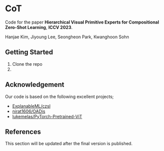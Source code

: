 # CoT
Code for the paper **Hierarchical Visual Primitive Experts for Compositional Zero-Shot Learning**, **ICCV 2023**.

Hanjae Kim, Jiyoung Lee, Seongheon Park, Kwanghoon Sohn


## Getting Started
1. Clone the repo
2. 


## Acknowledgement
Our code is based on the following excellent projects; 
* [ExplanableML/czsl](https://github.com/ExplainableML/czsl)
* [nirat1606/OADis](https://github.com/nirat1606/OADis)
* [lukemelas/PyTorch-Pretrained-ViT](https://github.com/lukemelas/PyTorch-Pretrained-ViT)

## References
This section will be updated after the final version is published.
